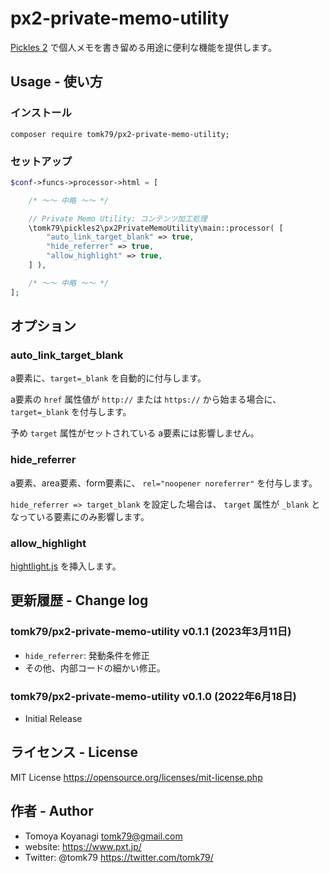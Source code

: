 # px2-private-memo-utility

[Pickles 2](https://pickles2.pxt.jp/) で個人メモを書き留める用途に便利な機能を提供します。


## Usage - 使い方

### インストール

```
composer require tomk79/px2-private-memo-utility;
```

### セットアップ

```php
$conf->funcs->processor->html = [

    /* 〜〜 中略 〜〜 */

    // Private Memo Utility: コンテンツ加工処理
    \tomk79\pickles2\px2PrivateMemoUtility\main::processor( [
        "auto_link_target_blank" => true,
        "hide_referrer" => true,
        "allow_highlight" => true,
    ] ),

    /* 〜〜 中略 〜〜 */
];
```

## オプション

### auto_link_target_blank

a要素に、`target=_blank` を自動的に付与します。

a要素の `href` 属性値が `http://` または `https://` から始まる場合に、 `target=_blank` を付与します。

予め `target` 属性がセットされている a要素には影響しません。


### hide_referrer

a要素、area要素、form要素に、 `rel="noopener noreferrer"` を付与します。

`hide_referrer => target_blank` を設定した場合は、 `target` 属性が `_blank` となっている要素にのみ影響します。


### allow_highlight

[hightlight.js](https://highlightjs.org/) を挿入します。


## 更新履歴 - Change log

### tomk79/px2-private-memo-utility v0.1.1 (2023年3月11日)

- `hide_referrer`: 発動条件を修正
- その他、内部コードの細かい修正。

### tomk79/px2-private-memo-utility v0.1.0 (2022年6月18日)

- Initial Release



## ライセンス - License

MIT License
https://opensource.org/licenses/mit-license.php


## 作者 - Author

- Tomoya Koyanagi <tomk79@gmail.com>
- website: <https://www.pxt.jp/>
- Twitter: @tomk79 <https://twitter.com/tomk79/>
